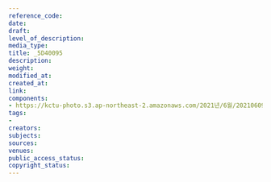 ```yaml
---
reference_code: 
date: 
draft: 
level_of_description: 
media_type: 
title: _5D40095
description: 
weight: 
modified_at: 
created_at: 
link: 
components:
- https://kctu-photo.s3.ap-northeast-2.amazonaws.com/2021년/6월/20210609_산재사망+노동자+추모분향소+및+농성장+설치/_5D40095.jpg
tags:
- 
creators: 
subjects: 
sources: 
venues: 
public_access_status: 
copyright_status: 
---
```

